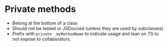 # Private methods

- Belong at the bottom of a class
- Should not be tested or JSDocced (unless they are used by subclasses)
- Prefix with `private _myMethodName` to indicate usage and lean on TS to not expose to collaborators.
